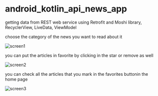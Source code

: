 # android_kotlin_api_news_app
getting data from REST web service using Retrofit and Moshi library, RecyclerView, LiveData, ViewModel

choose the category of the news you want to read about it

![screen1](https://user-images.githubusercontent.com/95829236/153089071-7a8a8fd1-9ddb-4991-a841-02d1b9a7b958.png)

you can put the articles in favorite by clicking in the star or remove as well

![screen2](https://user-images.githubusercontent.com/95829236/153089076-da4d5978-0176-4117-9b75-e335dd0082aa.png)

you can check all the articles that you mark in the favorites buttonin the home page

![screen3](https://user-images.githubusercontent.com/95829236/153089080-384db316-c5a0-4a5a-8cd6-2767534dc0be.png)
